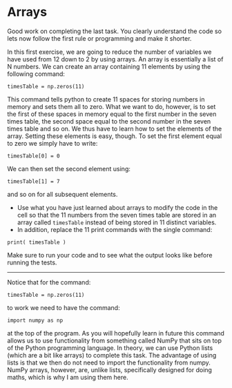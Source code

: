 # Arrays

Good work on completing the last task.  You clearly understand the code so lets now follow the first rule or programming and make it shorter.  

In this first exercise, we are going to reduce the number of variables we have used from 12 down to 2 by using arrays.  An array is essentially a list of N numbers.  We can create an array containing 11 elements by using the following command:

````
timesTable = np.zeros(11)
````

This command tells python to create 11 spaces for storing numbers in memory and sets them all to zero.  What we want to do, however, is to set the first of these spaces in memory equal to the first number in the seven times table, the second space equal to the second number in the seven times table and so on.  We thus have to learn how to set the elements of the array.  Setting these elements is easy, though.  To set the first element equal to zero we simply have to write:

````
timesTable[0] = 0
```` 
 
We can then set the second element using:

`````
timesTable[1] = 7
`````

and so on for all subsequent elements.

- Use what you have just learned about arrays to modify the code in the cell so that the 11 numbers from the seven times table are stored in an array called `timesTable` instead of being stored in 11 distinct variables.
- In addition, replace the 11 print commands with the single command:

````
print( timesTable )
````

Make sure to run your code and to see what the output looks like before running the tests.

***

Notice that for the command:

```
timesTable = np.zeros(11)
``` 
 
to work we need to have the command:

```
import numpy as np
```

at the top of the program.  As you will hopefully learn in future this command allows us to use functionality from something called NumPy that sits on top of the Python programming language.  In theory, we can use Python lists (which are a bit like arrays) to complete this task.  The advantage of using lists is that we then do not need to import the functionality from numpy.  NumPy arrays, however, are, unlike lists, specifically designed for doing maths, which is why I am using them here. 


